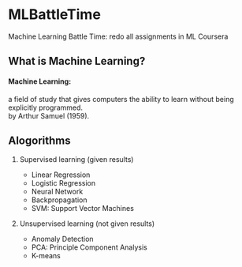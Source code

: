 # MLBattleTime
Machine Learning Battle Time: redo all assignments in ML Coursera

## What is Machine Learning?

#### Machine Learning: 
a field of study that gives computers the ability to learn without being explicitly programmed. <br>
by Arthur Samuel (1959). 

## Alogorithms
1. Supervised learning (given results)
   <ul>
    <li>Linear Regression</li>
    <li>Logistic Regression</li>
    <li>Neural Network</li>
    <li>Backpropagation</li>
    <li>SVM: Support Vector Machines</li>
   </ul> 

2. Unsupervised learning (not given results)
   <ul>
    <li>Anomaly Detection</li>
    <li>PCA: Principle Component Analysis</li>
    <li>K-means</li>
   </ul>
